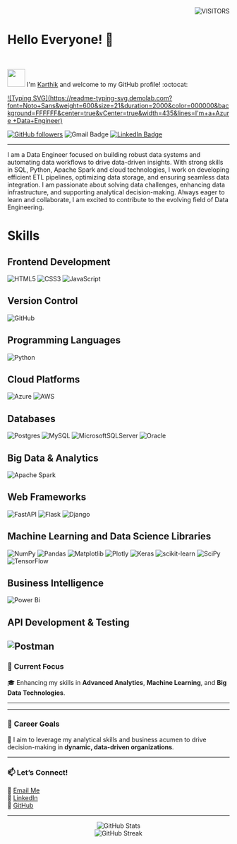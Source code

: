 <div align="Right">

<img alt="VISITORS" src="https://komarev.com/ghpvc/?username=VENKATAKARTHIKREDDY&style=flat&labelColor=red&logo=github&label=PROFILE+VIEWS&color=971901"/>
<!-- <img alt="FOLLOWERS" src="https://img.shields.io/github/followers/VENKATAKARTHIKREDDY?color=971901&logo=githubb&label=FOLLOWERS"/> -->

</div>

<h1> Hello Everyone! 👋</h1>
<br> 
<!-- <div align="Center"><img src="my-pic.png" width="100"></div -->


<img src="https://media.giphy.com/media/WUlplcMpOCEmTGBtBW/giphy.gif" width="40"> I'm [Karthik](https://www.linkedin.com/in/vvenkatakarthikreddy/) and welcome to my GitHub profile! :octocat:

[![Typing SVG](https://readme-typing-svg.demolab.com?font=Noto+Sans&weight=600&size=21&duration=2000&color=000000&background=FFFFFF&center=true&vCenter=true&width=435&lines=I'm+a+Azure +Data+Engineer)](https://git.io/typing-svg)

<!-- [![Typing SVG](https://readme-typing-svg.demolab.com?font=Noto+Sans&weight=600&size=21&duration=2000&color=000000&background=FFFFFF&center=true&vCenter=true&width=435&lines=I'm+an+Aspiring+Data+Analyst)](https://git.io/typing-svg)
-->

[![GitHub followers](https://img.shields.io/github/followers/VENKATAKARTHIKREDDY?label=Follow&style=social)](https://github.com/VENKATAKARTHIKREDDY/?tab=follow)
![Gmail Badge](https://img.shields.io/badge/-venkatakarthikreddy-c14438?style=social&logo=Gmail&logoColor=red&link=mailto:vvenkatakarthikreddy999@gmail.com)
[![LinkedIn Badge](https://img.shields.io/badge/-LinkedIn-blue?style=social&logo=Linkedin&logoColor=blue&link=https://www.linkedin.com/in/ndleah/)](https://www.linkedin.com/in/ndleah/)






<!-- <<a href="https://cassandra.apache.org/_/index.html" target="_blank"><img style="margin: 10px" src="https://profilinator.rishav.dev/skills-assets/apache_cassandra-icon.svg" alt="Cassandra" height="50" /></a>  --> 

---------------------------------
</div>

I am a Data Engineer focused on building robust data systems and automating data workflows to drive data-driven insights. With strong skills in SQL, Python, Apache Spark and cloud technologies, I work on developing efficient ETL pipelines, optimizing data storage, and ensuring seamless data integration. I am passionate about solving data challenges, enhancing data infrastructure, and supporting analytical decision-making. Always eager to learn and collaborate, I am excited to contribute to the evolving field of Data Engineering.




<!-- ### 🔥 **My Skillset**
- **Data Analysis**: SQL, Python, Excel
- **Data Visualization**: Power BI
- **Machine Learning**: Scikit-learn, Pandas, NumPy
- **Business Analytics**: Market Basket Analysis, Customer Churn Analysis
- **Digital Marketing**: SEO, Google Ads, Social Media Marketing


 ### 🛠️ **Technologies I Work With**

<div align="center">  
  <a href="https://azure.microsoft.com/" target="_blank">
    <img style="margin: 10px" src="https://profilinator.rishav.dev/skills-assets/microsoft_azure-icon.svg" alt="Azure" height="50" />
  </a>
  <a href="https://www.linux.org/" target="_blank">
    <img style="margin: 10px" src="https://profilinator.rishav.dev/skills-assets/linux-original.svg" alt="Linux" height="50" />
  </a>
  <a href="https://github.com/" target="_blank">
    <img style="margin: 10px" src="https://profilinator.rishav.dev/skills-assets/git-scm-icon.svg" alt="Git" height="50" />
  </a>
  <a href="https://www.postgresql.org/" target="_blank">
    <img style="margin: 10px" src="https://profilinator.rishav.dev/skills-assets/postgresql-original-wordmark.svg" alt="PostgreSQL" height="50" />
  </a>
  <a href="https://www.python.org/" target="_blank">
    <img style="margin: 10px" src="https://profilinator.rishav.dev/skills-assets/python-original.svg" alt="Python" height="50" />
  </a>
</div>


### 📝 **About Me**
🚀 **IT Professional** with 2 years of experience as a **Backup Administrator**  
🎯 **Aspiring Data Analyst** skilled in SQL, Python, and Power BI  
💡 Passionate about **data analysis** and turning business data into actionable insights.

---
 
### 🔥 **My Skillset**  
- **Data Analysis**: SQL, Python, Excel  
- **Data Visualization**: Power BI  
- **Machine Learning**: Scikit-learn, Pandas, NumPy  
- **Business Analytics**: Market Basket Analysis, Customer Churn Analysis  
- **Digital Marketing**: SEO, Google Ads, Social Media Marketing

---

# 💻 *Tech Stack*: -->


# Skills

## Frontend Development
![HTML5](https://img.shields.io/badge/html5-%23E34F26.svg?style=for-the-badge&logo=html5&logoColor=white)
![CSS3](https://img.shields.io/badge/css3-%231572B6.svg?style=for-the-badge&logo=css3&logoColor=white)
![JavaScript](https://img.shields.io/badge/javascript-%23323330.svg?style=for-the-badge&logo=javascript&logoColor=%23F7DF1E)

## Version Control
![GitHub](https://img.shields.io/badge/github-%23121011.svg?style=for-the-badge&logo=github&logoColor=white)


## Programming Languages
![Python](https://img.shields.io/badge/python-3670A0?style=for-the-badge&logo=python&logoColor=ffdd54)

## Cloud Platforms
![Azure](https://img.shields.io/badge/azure-%230072C6.svg?style=for-the-badge&logo=microsoftazure&logoColor=white)
![AWS](https://img.shields.io/badge/AWS-%23FF9900.svg?style=for-the-badge&logo=amazon-aws&logoColor=white)

## Databases
![Postgres](https://img.shields.io/badge/postgres-%23316192.svg?style=for-the-badge&logo=postgresql&logoColor=white)
![MySQL](https://img.shields.io/badge/mysql-4479A1.svg?style=for-the-badge&logo=mysql&logoColor=white)
![MicrosoftSQLServer](https://img.shields.io/badge/Microsoft%20SQL%20Server-CC2927?style=for-the-badge&logo=microsoft%20sql%20server&logoColor=white)
![Oracle](https://img.shields.io/badge/Oracle-F80000?style=for-the-badge&logo=oracle&logoColor=white)

## Big Data & Analytics
![Apache Spark](https://img.shields.io/badge/Apache%20Spark-FDEE21?style=for-the-badge&logo=apachespark&logoColor=black)

## Web Frameworks
![FastAPI](https://img.shields.io/badge/FastAPI-005571?style=for-the-badge&logo=fastapi)
![Flask](https://img.shields.io/badge/flask-%23000.svg?style=for-the-badge&logo=flask&logoColor=white)
![Django](https://img.shields.io/badge/django-%23092E20.svg?style=for-the-badge&logo=django&logoColor=white)

## Machine Learning and Data Science Libraries
![NumPy](https://img.shields.io/badge/numpy-%23013243.svg?style=for-the-badge&logo=numpy&logoColor=white)
![Pandas](https://img.shields.io/badge/pandas-%23150458.svg?style=for-the-badge&logo=pandas&logoColor=white)
![Matplotlib](https://img.shields.io/badge/Matplotlib-%23ffffff.svg?style=for-the-badge&logo=Matplotlib&logoColor=black)
![Plotly](https://img.shields.io/badge/Plotly-%233F4F75.svg?style=for-the-badge&logo=plotly&logoColor=white)
![Keras](https://img.shields.io/badge/Keras-%23D00000.svg?style=for-the-badge&logo=Keras&logoColor=white)
![scikit-learn](https://img.shields.io/badge/scikit--learn-%23F7931E.svg?style=for-the-badge&logo=scikit-learn&logoColor=white)
![SciPy](https://img.shields.io/badge/SciPy-%230C55A5.svg?style=for-the-badge&logo=scipy&logoColor=%white)
![TensorFlow](https://img.shields.io/badge/TensorFlow-%23FF6F00.svg?style=for-the-badge&logo=TensorFlow&logoColor=white)

## Business Intelligence
![Power Bi](https://img.shields.io/badge/power_bi-F2C811?style=for-the-badge&logo=powerbi&logoColor=black)

## API Development & Testing
![Postman](https://img.shields.io/badge/Postman-FF6C37?style=for-the-badge&logo=postman&logoColor=white)
---

### 🧠 **Current Focus**  
🎓 Enhancing my skills in **Advanced Analytics**, **Machine Learning**, and **Big Data Technologies**.

---

<!--
### 📊 **My Projects**

- **Customer Churn Analysis**:  
  Predicting customer churn for a bank with Python, achieving **96% model accuracy**.  
- **Swiggy Restaurant Analysis**:  
  Strategic recommendations through Power BI visualizations of restaurant data.  
- **Market Basket Analysis**:  
  Using the **Apriori Algorithm** to identify frequently bought product combos.

-->

---

### 🎯 **Career Goals**
💼 I aim to leverage my analytical skills and business acumen to drive decision-making in **dynamic, data-driven organizations**.

---

### 📫 **Let’s Connect!**

📧 [Email Me](mailto:vvenkatakarthikreddy999@gmail.com@example.com)  
💼 [LinkedIn](https://www.linkedin.com/in/vvenkatakarthikreddy/)  
🐙 [GitHub](https://github.com/VENKATAKARTHIKREDDY)

---

<div align="center">

  <img src="https://github-readme-stats.vercel.app/api?username=VENKATAKARTHIKREDDY&show_icons=true&hide_border=true&theme=tokyonight" alt="GitHub Stats" />
</div>

<div align="center">
  <img src="https://github-readme-streak-stats.herokuapp.com/?user=VENKATAKARTHIKREDDY&theme=tokyonight" alt="GitHub Streak" />
</div>



<!--
# 💻 Tech Stack:
![FastAPI](https://img.shields.io/badge/FastAPI-005571?style=for-the-badge&logo=fastapi) ![Flask](https://img.shields.io/badge/flask-%23000.svg?style=for-the-badge&logo=flask&logoColor=white) ![Django](https://img.shields.io/badge/django-%23092E20.svg?style=for-the-badge&logo=django&logoColor=white)
# 📊 GitHub Stats:
![](https://github-readme-stats.vercel.app/api?username=VENKATAKARTHIKREDDY&theme=dark&hide_border=false&include_all_commits=false&count_private=false)<br/>
![](https://github-readme-streak-stats.herokuapp.com/?user=VENKATAKARTHIKREDDY&theme=dark&hide_border=false)<br/>
![](https://github-readme-stats.vercel.app/api/top-langs/?username=VENKATAKARTHIKREDDY&theme=dark&hide_border=false&include_all_commits=false&count_private=false&layout=compact)

---
[![](https://visitcount.itsvg.in/api?id=VENKATAKARTHIKREDDY&icon=0&color=0)](https://visitcount.itsvg.in)

<!-- Proudly created with GPRM ( https://gprm.itsvg.in ) -->







<!--

<div align="Right">

[![](https://visitcount.itsvg.in/api?id=VENKATAKARTHIKREDDY&icon=0&color=0)](https://visitcount.itsvg.in)

<!-- Proudly created with GPRM ( https://gprm.itsvg.in ) -->
<!-- <img alt="FOLLOWERS" src="https://img.shields.io/github/followers/VENKATAKARTHIKREDDY?color=971901&logo=githubb&label=FOLLOWERS"/> 

</div>

<h1> Hello World! 👋 </h1>
<div align="Center"><img src="my-pic.png" width="100"></div
                                                      
<br>

<div id="header" align="center">
  <img src="https://media.giphy.com/media/M9gbBd9nbDrOTu1Mqx/giphy.gif" width="100"/>
</div> -->


<!-- <div align="right">
  <img src="https://media.giphy.com/media/dWesBcTLavkZuG35MI/giphy.gif" width="600" height="300"/>
</div> 


---

### :hammer_and_wrench: Languages and Tools :

--------------------------------------------


Hi There 👋,

  I'm **Venkata Karthik Reddy V**,
  I am an IT professional with 2 years of experience as a Backup Administrator, now aspiring to transition into a Data Analyst role. 
  My passion lies in transforming raw data into strategic insights that empower businesses to make informed decisions. With a strong foundation in business           analytics, digital marketing, and data science, I am eager to apply my problem-solving skills and drive impactful, data-driven strategies.


**My Skillset**:

  - Data Analysis: Skilled in SQL, Python, and Excel

  * Data Visualization: Proficient in Power BI

  + Machine Learning: Experienced with Scikit-learn, Pandas, and NumPy

**Business Analytics:** 

  Digital Marketing: Knowledgeable in SEO, Google Ads, and Social Media Marketing

**Current Focus:**

I'm currently enhancing my skills in advanced analytics, machine learning, and big data technologies to further my career in data science.

**Professional Expenence:**

  I have experience working on various data-driven projects, including:

  Customer Chum Analysis: Predicting churn for a barik using Python with a model accuracy of 96%.
  Swiggy Restaurant Analysis: Analyzing restaurant data using Power Bl for strategic recommendations.
  Market Basket Analysis: Using the Apriori algorithm to predict frequently bought product combos


**Career Goals:**

   I aim to leverage my analytical skills and business acumen to drive impactful decision-making processes in dynamic, data-driven organizations

**Let’s Connect:**

   I welcome the opportunity to connect on LinkedIn. -->





<!--
![HTML5](https://img.shields.io/badge/html5-%23E34F26.svg?style=for-the-badge&logo=html5&logoColor=white) ![JavaScript](https://img.shields.io/badge/javascript-%23323330.svg?style=for-the-badge&logo=javascript&logoColor=%23F7DF1E) ![CSS3](https://img.shields.io/badge/css3-%231572B6.svg?style=for-the-badge&logo=css3&logoColor=white) ![Windows Terminal](https://img.shields.io/badge/Windows%20Terminal-%234D4D4D.svg?style=for-the-badge&logo=windows-terminal&logoColor=white) ![Python](https://img.shields.io/badge/python-3670A0?style=for-the-badge&logo=python&logoColor=ffdd54) ![Azure](https://img.shields.io/badge/azure-%230072C6.svg?style=for-the-badge&logo=microsoftazure&logoColor=white) ![AWS](https://img.shields.io/badge/AWS-%23FF9900.svg?style=for-the-badge&logo=amazon-aws&logoColor=white) ![Oracle](https://img.shields.io/badge/Oracle-F80000?style=for-the-badge&logo=oracle&logoColor=white) ![Apache Spark](https://img.shields.io/badge/Apache%20Spark-FDEE21?style=for-the-badge&logo=apachespark&logoColor=black) ![Postgres](https://img.shields.io/badge/postgres-%23316192.svg?style=for-the-badge&logo=postgresql&logoColor=white) ![MySQL](https://img.shields.io/badge/mysql-4479A1.svg?style=for-the-badge&logo=mysql&logoColor=white) ![MicrosoftSQLServer](https://img.shields.io/badge/Microsoft%20SQL%20Server-CC2927?style=for-the-badge&logo=microsoft%20sql%20server&logoColor=white) ![Matplotlib](https://img.shields.io/badge/Matplotlib-%23ffffff.svg?style=for-the-badge&logo=Matplotlib&logoColor=black) ![Keras](https://img.shields.io/badge/Keras-%23D00000.svg?style=for-the-badge&logo=Keras&logoColor=white) ![NumPy](https://img.shields.io/badge/numpy-%23013243.svg?style=for-the-badge&logo=numpy&logoColor=white) ![Pandas](https://img.shields.io/badge/pandas-%23150458.svg?style=for-the-badge&logo=pandas&logoColor=white) ![Plotly](https://img.shields.io/badge/Plotly-%233F4F75.svg?style=for-the-badge&logo=plotly&logoColor=white) ![scikit-learn](https://img.shields.io/badge/scikit--learn-%23F7931E.svg?style=for-the-badge&logo=scikit-learn&logoColor=white) ![Scipy](https://img.shields.io/badge/SciPy-%230C55A5.svg?style=for-the-badge&logo=scipy&logoColor=%white) ![TensorFlow](https://img.shields.io/badge/TensorFlow-%23FF6F00.svg?style=for-the-badge&logo=TensorFlow&logoColor=white) ![GitHub](https://img.shields.io/badge/github-%23121011.svg?style=for-the-badge&logo=github&logoColor=white) ![Power Bi](https://img.shields.io/badge/power_bi-F2C811?style=for-the-badge&logo=powerbi&logoColor=black) ![Postman](https://img.shields.io/badge/Postman-FF6C37?style=for-the-badge&logo=postman&logoColor=white)
# 📊 GitHub Stats:
![](https://github-readme-stats.vercel.app/api?username=VENKATAKARTHIKREDDY&theme=dark&hide_border=false&include_all_commits=false&count_private=false)<br/>
![](https://github-readme-streak-stats.herokuapp.com/?user=VENKATAKARTHIKREDDY&theme=dark&hide_border=false)<br/>
![](https://github-readme-stats.vercel.app/api/top-langs/?username=VENKATAKARTHIKREDDY&theme=dark&hide_border=false&include_all_commits=false&count_private=false&layout=compact)
-->

